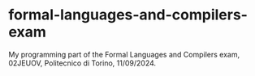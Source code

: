 # formal-languages-and-compilers-exam
My programming part of the Formal Languages and Compilers exam, 02JEUOV, Politecnico di Torino, 11/09/2024.
